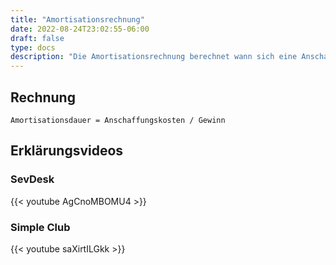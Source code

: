 ```yaml
---
title: "Amortisationsrechnung"
date: 2022-08-24T23:02:55-06:00
draft: false
type: docs
description: "Die Amortisationsrechnung berechnet wann sich eine Anschaffung gelohnt / amortisiert hat. Anders ausgedrückt: Ab wann das investierte Geld wieder zum Unternehmen zurück gekommen ist."
---
```


## Rechnung

```
Amortisationsdauer = Anschaffungskosten / Gewinn
```

## Erklärungsvideos

### SevDesk

{{< youtube AgCnoMBOMU4 >}}

### Simple Club

{{< youtube saXirtILGkk >}}
